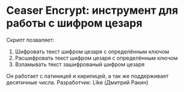 # Ceaser Encrypt: инструмент для работы с шифром цезаря
Скрипт позваляет:
  1. Шифровать текст шифром цезаря с определённым ключом
  2. Расшифровать текст шифром цезаря с определённым ключом
  3. Взламывать текст зашифрованый шифром цезаря

Он работает с латиницей и кирилицей, а так же поддерживает десятичные числа. Разработчик: Like (Дмитрий Ракин)
